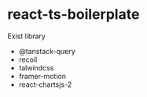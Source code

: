 # react-ts-boilerplate

Exist library 
- @tanstack-query
- recoil
- talwindcss
- framer-motion
- react-chartsjs-2
